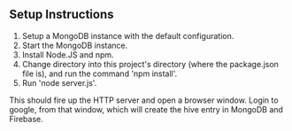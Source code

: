 ## Setup Instructions

1. Setup a MongoDB instance with the default configuration.
2. Start the MongoDB instance.
3. Install Node.JS and npm.
4. Change directory into this project's directory (where the package.json file
   is), and run the command 'npm install'.
5. Run 'node server.js'.

This should fire up the HTTP server and open a browser window. Login to google,
from that window, which will create the hive entry in MongoDB and Firebase.
